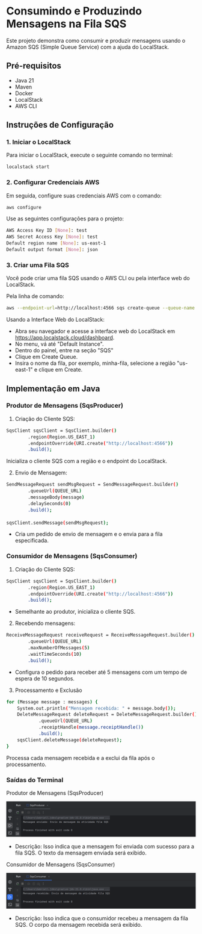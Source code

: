 # Consumindo e Produzindo Mensagens na Fila SQS

Este projeto demonstra como consumir e produzir mensagens usando o Amazon SQS (Simple Queue Service) com a ajuda do LocalStack.

## Pré-requisitos

- Java 21
- Maven
- Docker
- LocalStack 
- AWS CLI

## Instruções de Configuração

### 1. Iniciar o LocalStack

Para iniciar o LocalStack, execute o seguinte comando no terminal:

```bash
localstack start
```

### 2. Configurar Credenciais AWS
Em seguida, configure suas credenciais AWS com o comando:
```bash
aws configure
```
Use as seguintes configurações para o projeto:
```bash
AWS Access Key ID [None]: test
AWS Secret Access Key [None]: test
Default region name [None]: us-east-1
Default output format [None]: json
```

### 3. Criar uma Fila SQS
Você pode criar uma fila SQS usando o AWS CLI ou pela interface web do LocalStack.

Pela linha de comando:
```bash
aws --endpoint-url=http://localhost:4566 sqs create-queue --queue-name minha-fila
```
Usando a Interface Web do LocalStack:
- Abra seu navegador e acesse a interface web do LocalStack em https://app.localstack.cloud/dashboard.
- No menu, vá até "Default Instance".
- Dentro do painel, entre na seção "SQS"
- Clique em Create Queue.
- Insira o nome da fila, por exemplo, minha-fila, selecione a região "us-east-1" e clique em Create.

## Implementação em Java
### Produtor de Mensagens (SqsProducer)
1. Criação do Cliente SQS:
```bash
SqsClient sqsClient = SqsClient.builder()
        .region(Region.US_EAST_1)
        .endpointOverride(URI.create("http://localhost:4566"))
        .build();
```
Inicializa o cliente SQS com a região e o endpoint do LocalStack.

2. Envio de Mensagem:
```bash
SendMessageRequest sendMsgRequest = SendMessageRequest.builder()
        .queueUrl(QUEUE_URL)
        .messageBody(message)
        .delaySeconds(0)
        .build();

sqsClient.sendMessage(sendMsgRequest);
```
- Cria um pedido de envio de mensagem e o envia para a fila especificada.

### Consumidor de Mensagens (SqsConsumer)
1. Criação do Cliente SQS:
```bash
SqsClient sqsClient = SqsClient.builder()
        .region(Region.US_EAST_1)
        .endpointOverride(URI.create("http://localhost:4566"))
        .build();
```
- Semelhante ao produtor, inicializa o cliente SQS.
2. Recebendo mensagens:
```bash
ReceiveMessageRequest receiveRequest = ReceiveMessageRequest.builder()
        .queueUrl(QUEUE_URL)
        .maxNumberOfMessages(5)
        .waitTimeSeconds(10)
        .build();
```
- Configura o pedido para receber até 5 mensagens com um tempo de espera de 10 segundos.
3. Processamento e Exclusão
```bash
for (Message message : messages) {
    System.out.println("Mensagem recebida: " + message.body());
    DeleteMessageRequest deleteRequest = DeleteMessageRequest.builder()
            .queueUrl(QUEUE_URL)
            .receiptHandle(message.receiptHandle())
            .build();
    sqsClient.deleteMessage(deleteRequest);
}
```
Processa cada mensagem recebida e a exclui da fila após o processamento.

### Saídas do Terminal
Produtor de Mensagens (SqsProducer)

![Envio de mensagens pelo SqsProducer](https://github.com/devGabrielPedro/fila-sqs/blob/e0615d9900e2e97b73af5a5f5b3e192c90abaec2/src/images/sqs-producer.png)
- Descrição: Isso indica que a mensagem foi enviada com sucesso para a fila SQS. O texto da mensagem enviada será exibido.
  
Consumidor de Mensagens (SqsConsumer)

![Recebimento de mensagens pelo SqsConsumer](https://github.com/devGabrielPedro/fila-sqs/blob/e0615d9900e2e97b73af5a5f5b3e192c90abaec2/src/images/sqs-consumer.png)
- Descrição: Isso indica que o consumidor recebeu a mensagem da fila SQS. O corpo da mensagem recebida será exibido.
